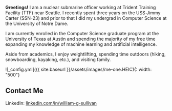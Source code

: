 
**Greetings!** I am a nuclear submarine officer working at Trident Training Facility (TTF) near Seattle. I recently spent three years on the USS Jimmy Carter (SSN-23) and prior to that I did my undergrad in Computer Science at the University of Notre Dame.

I am currently enrolled in the Computer Science graduate program at the University of Texas at Austin and spending the majority of my free time expanding my knowledge of machine learning and artificial intelligence. 

Aside from academics, I enjoy weightlifting, spending time outdoors (hiking, snowboarding, kayaking, etc.), and visiting family. 

![_config.yml]({{ site.baseurl }}/assets/images/me-one.HEIC){: width: "500"}


## Contact Me

LinkedIn: [linkedin.com/in/william-g-sullivan](www.linkedin.com/in/william-g-sullivan)


